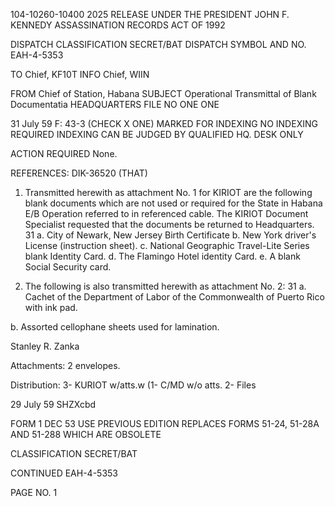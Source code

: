 104-10260-10400 2025 RELEASE UNDER THE PRESIDENT JOHN F. KENNEDY ASSASSINATION RECORDS ACT OF 1992

DISPATCH
CLASSIFICATION
SECRET/BAT
DISPATCH SYMBOL AND NO.
EAH-4-5353

TO
Chief, KF10T
INFO
Chief, WIIN

FROM
Chief of Station, Habana
SUBJECT
Operational
Transmittal of Blank Documentatia
HEADQUARTERS FILE NO
ONE ONE

31 July 59
F: 43-3 (CHECK X ONE)
MARKED FOR INDEXING
NO INDEXING REQUIRED
INDEXING CAN BE JUDGED
BY QUALIFIED HQ. DESK ONLY

ACTION REQUIRED
None.

REFERENCES:
DIK-36520 (THAT)

1. Transmitted herewith as attachment No. 1 for KIRIOT are the following
blank documents which are not used or required for the State in Habana E/B
Operation referred to in referenced cable. The KIRIOT Document Specialist
requested that the documents be returned to Headquarters.
31
a. City of Newark, New Jersey Birth Certificate
b. New York driver's License (instruction sheet).
c. National Geographic Travel-Lite Series blank Identity Card.
d. The Flamingo Hotel identity Card.
e. A blank Social Security card.

2. The following is also transmitted herewith as attachment No. 2:
31
a. Cachet of the Department of Labor of the Commonwealth of
Puerto Rico with ink pad.

b. Assorted cellophane sheets used for lamination.

Stanley R. Zanka

Attachments:
2 envelopes.

Distribution:
3- KURIOT w/atts.w
(1- C/MD w/o atts.
2- Files

29 July 59
SHZXcbd

FORM
1 DEC 53
USE PREVIOUS EDITION
REPLACES FORMS
51-24, 51-28A AND 51-288
WHICH ARE OBSOLETE

CLASSIFICATION
SECRET/BAT

CONTINUED
EAH-4-5353

PAGE NO.
1
